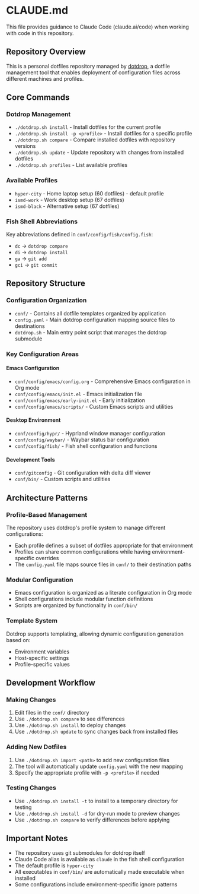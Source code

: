 # CLAUDE.md

This file provides guidance to Claude Code (claude.ai/code) when working with code in this repository.

## Repository Overview

This is a personal dotfiles repository managed by [dotdrop](https://github.com/deadc0de6/dotdrop), a dotfile management tool that enables deployment of configuration files across different machines and profiles.

## Core Commands

### Dotdrop Management
- `./dotdrop.sh install` - Install dotfiles for the current profile
- `./dotdrop.sh install -p <profile>` - Install dotfiles for a specific profile
- `./dotdrop.sh compare` - Compare installed dotfiles with repository versions
- `./dotdrop.sh update` - Update repository with changes from installed dotfiles
- `./dotdrop.sh profiles` - List available profiles

### Available Profiles
- `hyper-city` - Home laptop setup (60 dotfiles) - default profile
- `ismd-work` - Work desktop setup (67 dotfiles)
- `ismd-black` - Alternative setup (67 dotfiles)

### Fish Shell Abbreviations
Key abbreviations defined in `conf/config/fish/config.fish`:
- `dc` → `dotdrop compare`
- `di` → `dotdrop install`
- `ga` → `git add`
- `gci` → `git commit`

## Repository Structure

### Configuration Organization
- `conf/` - Contains all dotfile templates organized by application
- `config.yaml` - Main dotdrop configuration mapping source files to destinations
- `dotdrop.sh` - Main entry point script that manages the dotdrop submodule

### Key Configuration Areas

#### Emacs Configuration
- `conf/config/emacs/config.org` - Comprehensive Emacs configuration in Org mode
- `conf/config/emacs/init.el` - Emacs initialization file
- `conf/config/emacs/early-init.el` - Early initialization
- `conf/config/emacs/scripts/` - Custom Emacs scripts and utilities

#### Desktop Environment
- `conf/config/hypr/` - Hyprland window manager configuration
- `conf/config/waybar/` - Waybar status bar configuration
- `conf/config/fish/` - Fish shell configuration and functions

#### Development Tools
- `conf/gitconfig` - Git configuration with delta diff viewer
- `conf/bin/` - Custom scripts and utilities

## Architecture Patterns

### Profile-Based Management
The repository uses dotdrop's profile system to manage different configurations:
- Each profile defines a subset of dotfiles appropriate for that environment
- Profiles can share common configurations while having environment-specific overrides
- The `config.yaml` file maps source files in `conf/` to their destination paths

### Modular Configuration
- Emacs configuration is organized as a literate configuration in Org mode
- Shell configurations include modular function definitions
- Scripts are organized by functionality in `conf/bin/`

### Template System
Dotdrop supports templating, allowing dynamic configuration generation based on:
- Environment variables
- Host-specific settings
- Profile-specific values

## Development Workflow

### Making Changes
1. Edit files in the `conf/` directory
2. Use `./dotdrop.sh compare` to see differences
3. Use `./dotdrop.sh install` to deploy changes
4. Use `./dotdrop.sh update` to sync changes back from installed files

### Adding New Dotfiles
1. Use `./dotdrop.sh import <path>` to add new configuration files
2. The tool will automatically update `config.yaml` with the new mapping
3. Specify the appropriate profile with `-p <profile>` if needed

### Testing Changes
- Use `./dotdrop.sh install -t` to install to a temporary directory for testing
- Use `./dotdrop.sh install -d` for dry-run mode to preview changes
- Use `./dotdrop.sh compare` to verify differences before applying

## Important Notes

- The repository uses git submodules for dotdrop itself
- Claude Code alias is available as `claude` in the fish shell configuration
- The default profile is `hyper-city`
- All executables in `conf/bin/` are automatically made executable when installed
- Some configurations include environment-specific ignore patterns